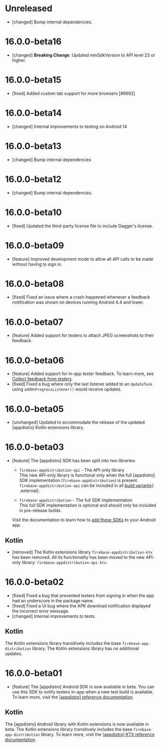 # Unreleased

- [changed] Bump internal dependencies.

# 16.0.0-beta16

- [changed] **Breaking Change**: Updated minSdkVersion to API level 23 or higher.

# 16.0.0-beta15

- [fixed] Added custom tab support for more browsers [#6692]

# 16.0.0-beta14

- [changed] Internal improvements to testing on Android 14

# 16.0.0-beta13

- [changed] Bump internal dependencies

# 16.0.0-beta12

- [changed] Bump internal dependencies.

# 16.0.0-beta10

- [fixed] Updated the third-party license file to include Dagger's license.

# 16.0.0-beta09

- [feature] Improved development mode to allow all API calls to be made without having to sign in.

# 16.0.0-beta08

- [fixed] Fixed an issue where a crash happened whenever a feedback notification was shown on
  devices running Android 4.4 and lower.

# 16.0.0-beta07

- [feature] Added support for testers to attach JPEG screenshots to their feedback.

# 16.0.0-beta06

- [feature] Added support for in-app tester feedback. To learn more, see
  [Collect feedback from testers](/docs/app-distribution/collect-feedback-from-testers).
- [fixed] Fixed a bug where only the last listener added to an `UpdateTask` using
  `addOnProgressListener()` would receive updates.

# 16.0.0-beta05

- [unchanged] Updated to accommodate the release of the updated [appdistro] Kotlin extensions
  library.

# 16.0.0-beta03

- [feature] The [appdistro] SDK has been split into two libraries:

  - `firebase-appdistribution-api` - The API-only library<br> This new API-only library is
    functional only when the full [appdistro] SDK implementation (`firebase-appdistribution`) is
    present. `firebase-appdistribution-api` can be included in all
    [build variants](https://developer.android.com/studio/build/build-variants){: .external}.

  - `firebase-appdistribution` - The full SDK implementation<br> This full SDK implementation is
    optional and should only be included in pre-release builds.

  Visit the documentation to learn how to
  [add these SDKs](/docs/app-distribution/set-up-alerts?platform=android#add-appdistro) to your
  Android app.

## Kotlin

- [removed] The Kotlin extensions library `firebase-appdistribution-ktx` has been removed. All its
  functionality has been moved to the new API-only library: `firebase-appdistribution-api-ktx`.

# 16.0.0-beta02

- [fixed] Fixed a bug that prevented testers from signing in when the app had an underscore in the
  package name.
- [fixed] Fixed a UI bug where the APK download notification displayed the incorrect error message.
- [changed] Internal improvements to tests.

## Kotlin

The Kotlin extensions library transitively includes the base `firebase-app-distribution` library.
The Kotlin extensions library has no additional updates.

# 16.0.0-beta01

- [feature] The [appdistro] Android SDK is now available in beta. You can use this SDK to notify
  testers in-app when a new test build is available. To learn more, visit the
  [[appdistro] reference documentation](/docs/reference/android/com/google/firebase/appdistribution/package-summary).

## Kotlin

The [appdistro] Android library with Kotlin extensions is now available in beta. The Kotlin
extensions library transitively includes the base `firebase-app-distribution` library. To learn
more, visit the
[[appdistro] KTX reference documentation](/docs/reference/kotlin/com/google/firebase/appdistribution/ktx/package-summary).
